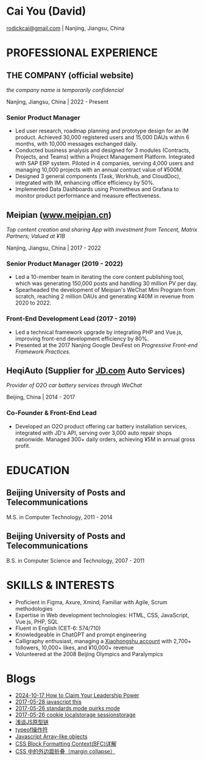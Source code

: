 
# Cai You (David)

rodickcai@gmail.com | Nanjing, Jiangsu, China

# PROFESSIONAL EXPERIENCE

## THE COMPANY (official website)

*the company name is temporarily confidencial*

Nanjing, Jiangsu, China | 2022 - Present

### Senior Product Manager

- Led user research, roadmap planning and prototype design for an IM product. Achieved 30,000 registered users and 15,000 DAUs within 6 months, with 10,000 messages exchanged daily.
- Conducted business analysis and designed for 3 modules (Contracts, Projects, and Teams) within a Project Management Platform. Integrated with SAP ERP system. Piloted in 4 companies, serving 4,000 users and managing 10,000 projects with an annual contract value of ¥500M.
- Designed 3 general components (Task, Workhub, and CloudDoc), integrated with IM, enhancing office efficiency by 50%.
- Implemented Data Dashboards using Prometheus and Grafana to monitor product performance and measure effectiveness.
  
## Meipian (<a href="https://www.meipian.cn">www.meipian.cn</a>)
            
*Top content creation and sharing App with investment from Tencent, Matrix Partners; Valued at ¥1B*
        
Nanjing, Jiangsu, China | 2017 - 2022
    
### Senior Product Manager (2019 - 2022)

- Led a 10-member team in iterating the core content publishing tool, which was generating 150,000 posts and handling 30 million PV per day.
- Spearheaded the development of Meipian's WeChat Mini Program from scratch, reaching 2 million DAUs and generating ¥40M in revenue from 2020 to 2022.
    
### Front-End Development Lead (2017 - 2019)

- Led a technical framework upgrade by integrating PHP and Vue.js, improving front-end development efficiency by 80%.
- Presented at the 2017 Nanjing Google DevFest on *Progressive Front-end Framework Practices*.
  
## HeqiAuto (Supplier for <a href="https://jd.com">JD.com</a> Auto Services)

*Provider of O2O car battery services through WeChat*

Beijing, China | 2014 - 2017
    
### Co-Founder & Front-End Lead
    
- Developed an O2O product offering car battery installation services, integrated with JD's API, serving over 3,000 auto repair shops nationwide. Managed 300+ daily orders, achieving ¥5M in annual gross profit.
    
# EDUCATION

## Beijing University of Posts and Telecommunications

M.S. in Computer Technology, 2011 - 2014
   
## Beijing University of Posts and Telecommunications

B.S. in Computer Science and Technology, 2007 - 2011
    
# SKILLS & INTERESTS

- Proficient in Figma, Axure, Xmind; Familiar with Agile, Scrum methodologies
- Expertise in Web development technologies: HTML, CSS, JavaScript, Vue.js, PHP, SQL
- Fluent in English (CET-6: 574/710)
- Knowledgeable in ChatGPT and prompt engineering
- Calligraphy enthusiast, managing a <a href="https://www.xiaohongshu.com/user/profile/5bef84825fd37d0001733d58">Xiaohongshu account</a> with 2,700+ followers, 10,000+ likes, and ¥10,000+ revenue
- Volunteered at the 2008 Beijing Olympics and Paralympics

# Blogs

- [2024-10-17 How to Claim Your Leadership Power](./blogs/2024-10-17-how-to-claim-your-leadership-power.md)
- [2017-05-28 javascript this](./blogs/2017-05-28-javascript-this.md)
- [2017-05-26 standards mode quirks mode](./blogs/2017-05-26-standards-mode-quirks-mode.md)
- [2017-05-26 cookie localstorage sessionstorage](./blogs/2017-05-26-cookie-localstorage-sessionstorage.md)
- [浅谈JS原型链](./blogs/2016-11-29-prototype.md)
- [typeof操作符](./blogs/2016-11-22-typeof.md)
- [Javascript Array-like objects](./blogs/2016-11-22-array-like-objects.md)
- [CSS Block Formatting Context(BFC)详解](./blogs/2016-11-21-bfc.md)
- [CSS 中的外边距折叠（margin collapse）](./blogs/2016-11-19-margin-collapse.md)